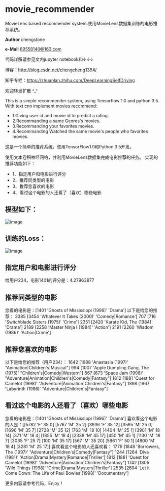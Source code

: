 # movie_recommender
MovieLens based recommender system.使用MovieLens数据集训练的电影推荐系统。

__Author__ chengstone

__e-Mail__ 69558140@163.com

代码详解请参见文内jupyter notebook和↓↓↓

博客：http://blog.csdn.net/chengcheng1394/

知乎专栏：https://zhuanlan.zhihu.com/DeepLearningSelfDriving

欢迎转发扩散 ^_^

This is a simple recommender system, using Tensorflow 1.0 and python 3.5.
With text cnn implement movies recommend:
 - 1.Giving user id and movie id to predict a rating.
 - 2.Recommanding a same Genres's movies.
 - 3.Recommanding your favorites movies.
 - 4.Recommanding Watched the same movie's people who favorites movies.

这是一个简单的推荐系统，使用TensorFlow1.0和Python 3.5开发。

使用文本卷积神经网络，并利用MovieLens数据集完成电影推荐的任务。
实现的推荐功能如下：
 - 1、指定用户和电影进行评分
 - 2、推荐同类型的电影
 - 3、推荐您喜欢的电影
 - 4、看过这个电影的人还看了（喜欢）哪些电影

## 模型如下：
![image](https://raw.githubusercontent.com/chengstone/movie_recommender/master/assets/model.001.jpeg)

## 训练的Loss：
![image](https://raw.githubusercontent.com/chengstone/movie_recommender/master/assets/loss.png)

## 指定用户和电影进行评分
给用户234，电影1401的评分是：4.27963877

## 推荐同类型的电影
您看的电影是：[1401 'Ghosts of Mississippi (1996)' 'Drama']
以下是给您的推荐：
3385
[3454 'Whatever It Takes (2000)' 'Comedy|Romance']
707
[716 'Switchblade Sisters (1975)' 'Crime']
2351
[2420 'Karate Kid, The (1984)' 'Drama']
2189
[2258 'Master Ninja I (1984)' 'Action']
2191
[2260 'Wisdom (1986)' 'Action|Crime']

## 推荐您喜欢的电影
以下是给您的推荐（用户234）：
1642
[1688 'Anastasia (1997)' "Animation|Children's|Musical"]
994
[1007 'Apple Dumpling Gang, The (1975)' "Children's|Comedy|Western"]
667
[673 'Space Jam (1996)' "Adventure|Animation|Children's|Comedy|Fantasy"]
1812
[1881 'Quest for Camelot (1998)' "Adventure|Animation|Children's|Fantasy"]
1898
[1967 'Labyrinth (1986)' "Adventure|Children's|Fantasy"]

## 看过这个电影的人还看了（喜欢）哪些电影
您看的电影是：[1401 'Ghosts of Mississippi (1996)' 'Drama']
喜欢看这个电影的人是：[[5782 'F' 35 0]
 [5767 'M' 25 2]
 [3936 'F' 35 12]
 [3595 'M' 25 0]
 [1696 'M' 35 7]
 [2728 'M' 35 12]
 [763 'M' 18 10]
 [4404 'M' 25 1]
 [3901 'M' 18 14]
 [371 'M' 18 4]
 [1855 'M' 18 4]
 [2338 'M' 45 17]
 [450 'M' 45 1]
 [1130 'M' 18 7]
 [3035 'F' 25 7]
 [100 'M' 35 17]
 [567 'M' 35 20]
 [5861 'F' 50 1]
 [4800 'M' 18 4]
 [3281 'M' 25 17]]
喜欢看这个电影的人还喜欢看：
1779
[1848 'Borrowers, The (1997)' "Adventure|Children's|Comedy|Fantasy"]
1244
[1264 'Diva (1981)' 'Action|Drama|Mystery|Romance|Thriller']
1812
[1881 'Quest for Camelot (1998)' "Adventure|Animation|Children's|Fantasy"]
1742
[1805 'Wild Things (1998)' 'Crime|Drama|Mystery|Thriller']
2535
[2604 'Let it Come Down: The Life of Paul Bowles (1998)' 'Documentary']

更多内容请参考代码，Enjoy！
